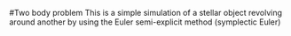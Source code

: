 #Two body problem
This is a simple simulation of a stellar object revolving around another by using the Euler semi-explicit method (symplectic Euler)
